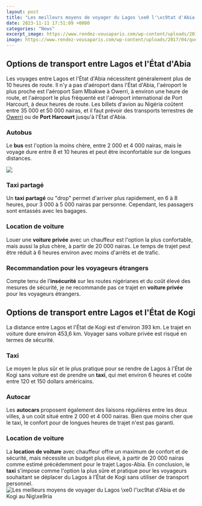 ```yaml
---
layout: post
title: "Les meilleurs moyens de voyager du Lagos \xe0 l'\xc9tat d'Abia et de Kogi au Nig\xe9ria"
date: 2023-11-11 17:51:09 +0000
categories: "News"
excerpt_image: https://www.rendez-vousaparis.com/wp-content/uploads/2017/04/quels-moyens-detransport-choisir-pour-voyager.jpg
image: https://www.rendez-vousaparis.com/wp-content/uploads/2017/04/quels-moyens-detransport-choisir-pour-voyager.jpg
---
```


## Options de transport entre Lagos et l'État d'Abia 
Les voyages entre Lagos et l'État d'Abia nécessitent généralement plus de 10 heures de route. Il n'y a pas d'aéroport dans l'État d'Abia, l'aéroport le plus proche est l'aéroport Sam Mbakwe à Owerri, à environ une heure de route, et l'aéroport le plus fréquenté est l'aéroport international de Port Harcourt, à deux heures de route. Les billets d'avion au Nigéria coûtent entre 35 000 et 50 000 nairas, et il faut prévoir des transports terrestres de [Owerri](https://travelokla.github.io/2024-01-07-voyage-en-alg-xe9rie-d-xe9couvrir-un-pays-magnifique-aux-multiples-richesses/) ou de **Port Harcourt** jusqu'à l'État d'Abia. 
### Autobus 
Le **bus** est l'option la moins chère, entre 2 000 et 4 000 nairas, mais le voyage dure entre 8 et 10 heures et peut être inconfortable sur de longues distances. 

![](http://www.joya.life/wp-content/uploads/2015/08/transportes1-1024x768.jpg)
### Taxi partagé
Un **taxi partagé** ou "drop" permet d'arriver plus rapidement, en 6 à 8 heures, pour 3 000 à 5 000 nairas par personne. Cependant, les passagers sont entassés avec les bagages.
### Location de voiture 
Louer une **voiture privée** avec un chauffeur est l'option la plus confortable, mais aussi la plus chère, à partir de 20 000 nairas. Le temps de trajet peut être réduit à 6 heures environ avec moins d'arrêts et de trafic. 
### Recommandation pour les voyageurs étrangers
Compte tenu de l'**insécurité** sur les routes nigérianes et du coût élevé des mesures de sécurité, je ne recommande pas ce trajet en **voiture privée** pour les voyageurs étrangers. 
## Options de transport entre Lagos et l'État de Kogi
La distance entre Lagos et l'État de Kogi est d'environ 393 km. Le trajet en voiture dure environ 453,6 km. Voyager sans voiture privée est risqué en termes de sécurité. 
### Taxi 
Le moyen le plus sûr et le plus pratique pour se rendre de Lagos à l'État de Kogi sans voiture est de prendre un **taxi**, qui met environ 6 heures et coûte entre 120 et 150 dollars américains.
### Autocar 
Les **autocars** proposent également des liaisons régulières entre les deux villes, à un coût situé entre 2 000 et 4 000 nairas. Bien que moins cher que le taxi, le confort pour de longues heures de trajet n'est pas garanti.
### Location de voiture 
La **location de voiture** avec chauffeur offre un maximum de confort et de sécurité, mais nécessite un budget plus élevé, à partir de 20 000 nairas comme estimé précédemment pour le trajet Lagos-Abia.
En conclusion, le **taxi** s'impose comme l'option la plus sûre et pratique pour les voyageurs souhaitant se déplacer du Lagos à l'État de Kogi sans utiliser de transport personnel.
![Les meilleurs moyens de voyager du Lagos \xe0 l'\xc9tat d'Abia et de Kogi au Nig\xe9ria](https://www.rendez-vousaparis.com/wp-content/uploads/2017/04/quels-moyens-detransport-choisir-pour-voyager.jpg)